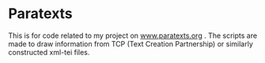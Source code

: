 Paratexts
=========

This is for code related to my project on www.paratexts.org . 
The scripts are made to draw information from TCP (Text Creation Partnership) or similarly constructed xml-tei files.
